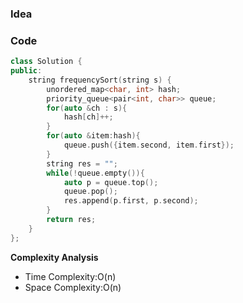 ### Idea

### Code

```cpp
class Solution {
public:
    string frequencySort(string s) {
        unordered_map<char, int> hash;
        priority_queue<pair<int, char>> queue;
        for(auto &ch : s){
            hash[ch]++;
        }
        for(auto &item:hash){
            queue.push({item.second, item.first});
        }
        string res = "";
        while(!queue.empty()){
            auto p = queue.top();
            queue.pop();
            res.append(p.first, p.second);
        }
        return res;
    }
};

```

**Complexity Analysis**

- Time Complexity:O(n)
- Space Complexity:O(n)
